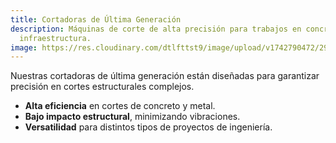 ```yaml
---
title: Cortadoras de Última Generación
description: Máquinas de corte de alta precisión para trabajos en concreto e
  infraestructura.
image: https://res.cloudinary.com/dtlfttst9/image/upload/v1742790472/29a8834_mdq4od.jpg
---
```

Nuestras cortadoras de última generación están diseñadas para garantizar precisión en cortes estructurales complejos.  
  - **Alta eficiencia** en cortes de concreto y metal.  
  - **Bajo impacto estructural**, minimizando vibraciones.  
  - **Versatilidad** para distintos tipos de proyectos de ingeniería.  

